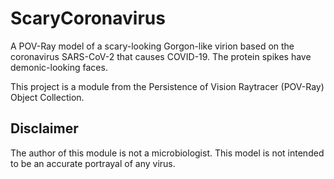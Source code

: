 # ScaryCoronavirus
A POV-Ray model of a scary-looking Gorgon-like virion based on the coronavirus SARS-CoV-2 that causes COVID-19. The protein spikes have demonic-looking faces.

This project is a module from the Persistence of Vision Raytracer (POV-Ray) Object Collection.

## Disclaimer
The author of this module is not a microbiologist. This model is not intended to be an accurate portrayal of any virus.
